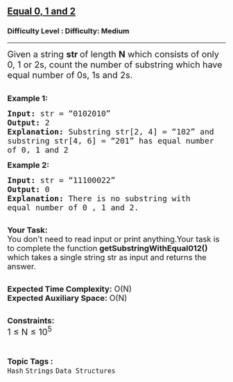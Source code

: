 <h2><a href="https://www.geeksforgeeks.org/problems/equal-0-1-and-23208/1?utm_source=gfg">Equal 0, 1 and 2</a></h2><h3>Difficulty Level : Difficulty: Medium</h3><hr><div class="problems_problem_content__Xm_eO"><p><span style="font-size:20px">Given a string <strong>str </strong>of length <strong>N</strong> which consists of only 0, 1 or 2s, count the number of substring which have equal number of 0s, 1s and 2s.</span><br>
&nbsp;</p>

<p><span style="font-size:18px"><strong>Example 1:</strong></span></p>

<pre><span style="font-size:18px"><strong>Input:</strong> str = “0102010”</span><span style="font-size:18px">
<strong>Output:</strong> 2
<strong>Explanation:</strong> Substring str[2, 4] = “102” and
substring str[4, 6] = “201” has equal number
of 0, 1 and 2 
</span></pre>

<p><span style="font-size:18px"><strong>Example 2:</strong></span></p>

<pre><span style="font-size:18px"><strong>Input:</strong> str = “11100022”
<strong>Output:</strong> 0
<strong>Explanation: </strong>There is no substring with
equal number of 0 , 1 and 2.</span></pre>

<p><br>
<span style="font-size:18px"><strong>Your Task:&nbsp;&nbsp;</strong><br>
You don't need to read input or print anything.</span><span style="font-size:18px">Your task is to complete the function&nbsp;<strong>getSubstringWithEqual012()</strong> which takes a single string str as input and returns the answer.</span></p>

<p><br>
<span style="font-size:18px"><strong>Expected Time Complexity:</strong>&nbsp;O(N)<br>
<strong>Expected Auxiliary Space:</strong>&nbsp;O(N)</span></p>

<p><br>
<span style="font-size:18px"><strong>Constraints:</strong></span><br>
<span style="font-size:20px">1 ≤ N&nbsp;≤ 10<sup>5</sup></span></p>
</div><br><p><span style=font-size:18px><strong>Topic Tags : </strong><br><code>Hash</code>&nbsp;<code>Strings</code>&nbsp;<code>Data Structures</code>&nbsp;